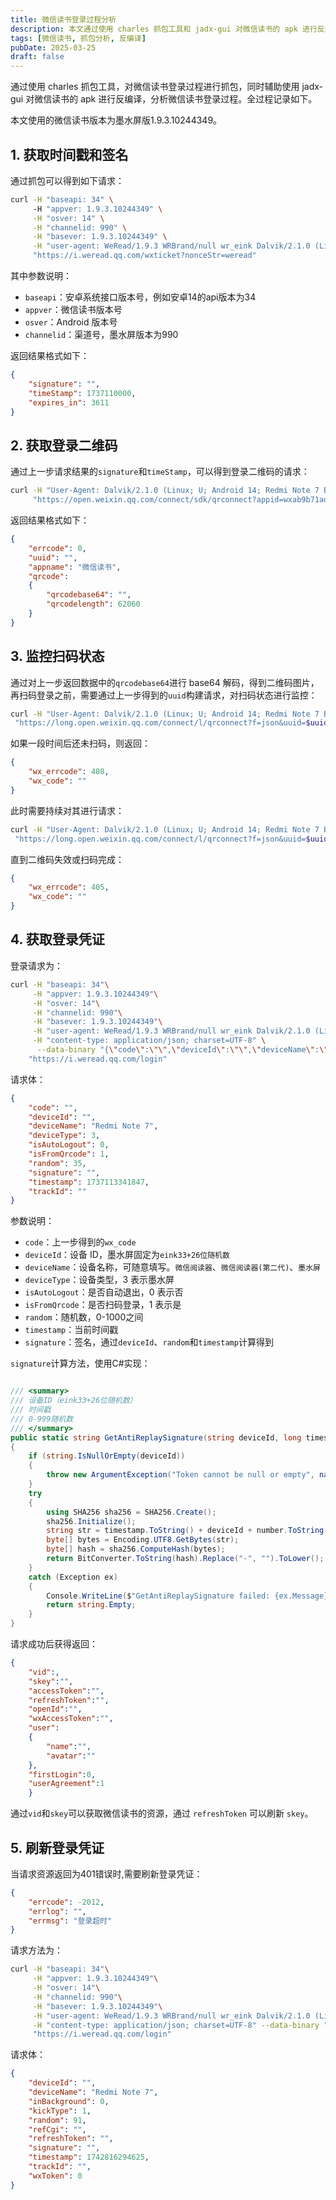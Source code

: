 ```yaml
---
title: 微信读书登录过程分析
description: 本文通过使用 charles 抓包工具和 jadx-gui 对微信读书的 apk 进行反编译，详细分析了微信读书的登录过程，包括获取时间戳和签名、获取登录二维码、监控扫码状态、获取登录凭证以及刷新登录凭证等步骤。
tags: [微信读书, 抓包分析, 反编译]
pubDate: 2025-03-25
draft: false
---
```


通过使用 charles 抓包工具，对微信读书登录过程进行抓包，同时辅助使用 jadx-gui 对微信读书的 apk 进行反编译，分析微信读书登录过程。全过程记录如下。

本文使用的微信读书版本为墨水屏版1.9.3.10244349。

## 1. 获取时间戳和签名

通过抓包可以得到如下请求：

```bash
curl -H "baseapi: 34" \ 
     -H "appver: 1.9.3.10244349" \
     -H "osver: 14" \
     -H "channelid: 990" \
     -H "basever: 1.9.3.10244349" \
     -H "user-agent: WeRead/1.9.3 WRBrand/null wr_eink Dalvik/2.1.0 (Linux; U; Android 14; Redmi Note 7 Build/AP2A.240905.003)" \
     "https://i.weread.qq.com/wxticket?nonceStr=weread"
```

其中参数说明：

- `baseapi`：安卓系统接口版本号，例如安卓14的api版本为34
- `appver`：微信读书版本号
- `osver`：Android 版本号
- `channelid`：渠道号，墨水屏版本为990

返回结果格式如下：

```json
{
    "signature": "",
    "timeStamp": 1737110000,
    "expires_in": 3611
}
```

## 2. 获取登录二维码

通过上一步请求结果的`signature`和`timeStamp`，可以得到登录二维码的请求：

```bash
curl -H "User-Agent: Dalvik/2.1.0 (Linux; U; Android 14; Redmi Note 7 Build/AP2A.240905.003)" \ 
     "https://open.weixin.qq.com/connect/sdk/qrconnect?appid=wxab9b71ad2b90ff34&noncestr=weread&timestamp=1737110000&scope=snsapi_userinfo,snsapi_friend,snsapi_favorites&signature=$signature$"
```

返回结果格式如下：

```json
{
    "errcode": 0,
    "uuid": "",
    "appname": "微信读书",
    "qrcode": 
    {
        "qrcodebase64": "",
        "qrcodelength": 62060
    }
}
```

## 3. 监控扫码状态

通过对上一步返回数据中的`qrcodebase64`进行 base64 解码，得到二维码图片，再扫码登录之前，需要通过上一步得到的`uuid`构建请求，对扫码状态进行监控：

```bash
curl -H "User-Agent: Dalvik/2.1.0 (Linux; U; Android 14; Redmi Note 7 Build/AP2A.240905.003)" \ 
 "https://long.open.weixin.qq.com/connect/l/qrconnect?f=json&uuid=$uuid$"
```

如果一段时间后还未扫码，则返回：

```json
{
    "wx_errcode": 408,
    "wx_code": ""
}
```

此时需要持续对其进行请求：

```bash
curl -H "User-Agent: Dalvik/2.1.0 (Linux; U; Android 14; Redmi Note 7 Build/AP2A.240905.003)" \ 
 "https://long.open.weixin.qq.com/connect/l/qrconnect?f=json&uuid=$uuid$&last=408"
```

直到二维码失效或扫码完成：

```json
{
    "wx_errcode": 405,
    "wx_code": ""
}
```

## 4. 获取登录凭证

登录请求为：

```bash
curl -H "baseapi: 34"\
     -H "appver: 1.9.3.10244349"\
     -H "osver: 14"\
     -H "channelid: 990"\
     -H "basever: 1.9.3.10244349"\
     -H "user-agent: WeRead/1.9.3 WRBrand/null wr_eink Dalvik/2.1.0 (Linux; U; Android 14; Redmi Note 7 Build/AP2A.240905.003)"\
     -H "content-type: application/json; charset=UTF-8" \
      --data-binary "{\"code\":\"\",\"deviceId\":\"\",\"deviceName\":\"Redmi Note 7\",\"deviceType\":3,\"isAutoLogout\":0,\"isFromQrcode\":1,\"random\":35,\"signature\":\"\",\"timestamp\":1737113341847,\"trackId\":\"\"}"\
    "https://i.weread.qq.com/login"
```

请求体：

```json
{
    "code": "",
    "deviceId": "",
    "deviceName": "Redmi Note 7",
    "deviceType": 3,
    "isAutoLogout": 0,
    "isFromQrcode": 1,
    "random": 35,
    "signature": "",
    "timestamp": 1737113341847,
    "trackId": ""
}
```

参数说明：

- `code`：上一步得到的`wx_code`
- `deviceId`：设备 ID，墨水屏固定为`eink33+26位随机数`
- `deviceName`：设备名称，可随意填写。`微信阅读器`、`微信阅读器(第二代)`、`墨水屏`
- `deviceType`：设备类型，3 表示墨水屏
- `isAutoLogout`：是否自动退出，0 表示否
- `isFromQrcode`：是否扫码登录，1 表示是
- `random`：随机数，0-1000之间
- `timestamp`：当前时间戳
- `signature`：签名，通过`deviceId`、`random`和`timestamp`计算得到

`signature`计算方法，使用C#实现：

```csharp

/// <summary>
/// 设备ID（eink33+26位随机数）
/// 时间戳
/// 0-999随机数
/// </summary>
public static string GetAntiReplaySignature(string deviceId, long timestamp, int number)
{
    if (string.IsNullOrEmpty(deviceId))
    {
        throw new ArgumentException("Token cannot be null or empty", nameof(deviceId));
    }
    try
    {
        using SHA256 sha256 = SHA256.Create();
        sha256.Initialize();
        string str = timestamp.ToString() + deviceId + number.ToString();
        byte[] bytes = Encoding.UTF8.GetBytes(str);
        byte[] hash = sha256.ComputeHash(bytes);
        return BitConverter.ToString(hash).Replace("-", "").ToLower();
    }
    catch (Exception ex)
    {
        Console.WriteLine($"GetAntiReplaySignature failed: {ex.Message}");
        return string.Empty;
    }
}

```

请求成功后获得返回：

```json
{
    "vid":,
    "skey":"",
    "accessToken":"",
    "refreshToken":"",
    "openId":"",
    "wxAccessToken":"",
    "user":
    {
        "name":"",
        "avatar":""
    },
    "firstLogin":0,
    "userAgreement":1
    }
```

通过`vid`和`skey`可以获取微信读书的资源，通过 `refreshToken` 可以刷新 `skey`。

## 5. 刷新登录凭证

当请求资源返回为401错误时,需要刷新登录凭证：

```json
{
    "errcode": -2012,
    "errlog": "",
    "errmsg": "登录超时"
}
```

请求方法为：

```bash
curl -H "baseapi: 34"\
     -H "appver: 1.9.3.10244349"\
     -H "osver: 14"\
     -H "channelid: 990"\
     -H "basever: 1.9.3.10244349"\
     -H "user-agent: WeRead/1.9.3 WRBrand/null wr_eink Dalvik/2.1.0 (Linux; U; Android 14; Redmi Note 7 Build/AP2A.240905.003)" \
     -H "content-type: application/json; charset=UTF-8" --data-binary "{\"deviceId\":\"\",\"deviceName\":\"Redmi Note 7\",\"inBackground\":0,\"kickType\":1,\"random\":91,\"refCgi\":\"\",\"refreshToken\":\"\",\"signature\":\"\",\"timestamp\":1742816294625,\"trackId\":\"\",\"wxToken\":0}" \
     "https://i.weread.qq.com/login"
```

请求体：

```json
{
    "deviceId": "",
    "deviceName": "Redmi Note 7",
    "inBackground": 0,
    "kickType": 1,
    "random": 91,
    "refCgi": "",
    "refreshToken": "",
    "signature": "",
    "timestamp": 1742816294625,
    "trackId": "",
    "wxToken": 0
}
```
